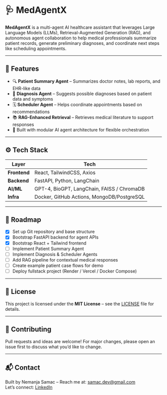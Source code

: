 # 🩺 MedAgentX

**MedAgentX** is a multi-agent AI healthcare assistant that leverages Large Language Models (LLMs), Retrieval-Augmented Generation (RAG), and autonomous agent collaboration to help medical professionals summarize patient records, generate preliminary diagnoses, and coordinate next steps like scheduling appointments.

---

## 🚀 Features

- 🔍 **Patient Summary Agent** – Summarizes doctor notes, lab reports, and EHR-like data
- 🧠 **Diagnosis Agent** – Suggests possible diagnoses based on patient data and symptoms
- 🗓️ **Scheduler Agent** – Helps coordinate appointments based on recommendations
- 📚 **RAG-Enhanced Retrieval** – Retrieves medical literature to support responses
- 🧩 Built with modular AI agent architecture for flexible orchestration

---

## ⚙️ Tech Stack

| Layer        | Tech                          |
|--------------|-------------------------------|
| **Frontend** | React, TailwindCSS, Axios     |
| **Backend**  | FastAPI, Python, LangChain    |
| **AI/ML**    | GPT-4, BioGPT, LangChain, FAISS / ChromaDB |
| **Infra**    | Docker, GitHub Actions, MongoDB/PostgreSQL |

---

## 📌 Roadmap

- [x] Set up Git repository and base structure
- [x] Bootstrap FastAPI backend for agent APIs
- [x] Bootstrap React + Tailwind frontend
- [ ] Implement Patient Summary Agent
- [ ] Implement Diagnosis & Scheduler Agents
- [ ] Add RAG pipeline for contextual medical responses
- [ ] Create example patient case flows for demo
- [ ] Deploy fullstack project (Render / Vercel / Docker Compose)

---

## 📄 License

This project is licensed under the **MIT License** – see the [LICENSE](./LICENSE) file for details.

---

## 🤝 Contributing

Pull requests and ideas are welcome! For major changes, please open an issue first to discuss what you’d like to change.

---

## 📬 Contact

Built by Nemanja Samac – Reach me at: samac.dev@gmail.com  
Let’s connect: [LinkedIn](https://linkedin.com/in/nemanja-samac)


